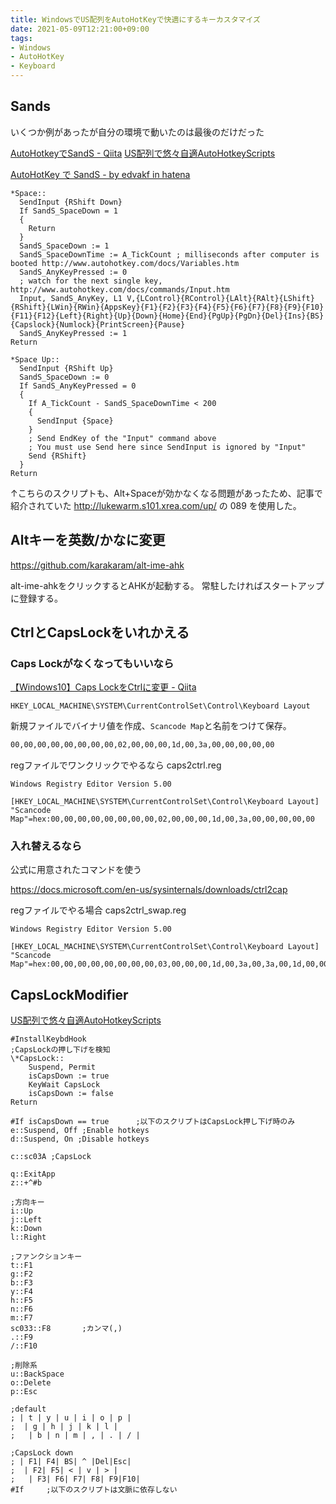 ```yaml
---
title: WindowsでUS配列をAutoHotKeyで快適にするキーカスタマイズ
date: 2021-05-09T12:21:00+09:00
tags:
- Windows
- AutoHotKey
- Keyboard
---
```


## Sands

いくつか例があったが自分の環境で動いたのは最後のだけだった

[AutoHotkeyでSandS - Qiita](https://qiita.com/azuwai2/items/e65af02c061ce80ccf91)
[US配列で悠々自適AutoHotkeyScripts](https://blog.phoshigaki.net/2018/10/usautohotkeyscripts.html)

[AutoHotKey で SandS - by edvakf in hatena](https://edvakf.hatenadiary.org/entry/20101027/1288168554)

````ahk
*Space::
  SendInput {RShift Down}
  If SandS_SpaceDown = 1
  {
    Return
  }
  SandS_SpaceDown := 1
  SandS_SpaceDownTime := A_TickCount ; milliseconds after computer is booted http://www.autohotkey.com/docs/Variables.htm
  SandS_AnyKeyPressed := 0
  ; watch for the next single key, http://www.autohotkey.com/docs/commands/Input.htm
  Input, SandS_AnyKey, L1 V,{LControl}{RControl}{LAlt}{RAlt}{LShift}{RShift}{LWin}{RWin}{AppsKey}{F1}{F2}{F3}{F4}{F5}{F6}{F7}{F8}{F9}{F10}{F11}{F12}{Left}{Right}{Up}{Down}{Home}{End}{PgUp}{PgDn}{Del}{Ins}{BS}{Capslock}{Numlock}{PrintScreen}{Pause}
  SandS_AnyKeyPressed := 1
Return

*Space Up::
  SendInput {RShift Up}
  SandS_SpaceDown := 0
  If SandS_AnyKeyPressed = 0
  {
    If A_TickCount - SandS_SpaceDownTime < 200
    {
      SendInput {Space}
    }
    ; Send EndKey of the "Input" command above
    ; You must use Send here since SendInput is ignored by "Input"
    Send {RShift}
  }
Return
````

↑こちらのスクリプトも、Alt+Spaceが効かなくなる問題があったため、記事で紹介されていた <http://lukewarm.s101.xrea.com/up/> の 089 を使用した。

## Altキーを英数/かなに変更

<https://github.com/karakaram/alt-ime-ahk>

alt-ime-ahkをクリックするとAHKが起動する。
常駐したければスタートアップに登録する。

## CtrlとCapsLockをいれかえる

### Caps Lockがなくなってもいいなら

[【Windows10】Caps LockをCtrlに変更 - Qiita](https://qiita.com/peachft/items/1ed0a843817b9caa6aff)

`HKEY_LOCAL_MACHINE\SYSTEM\CurrentControlSet\Control\Keyboard Layout`

新規ファイルでバイナリ値を作成、`Scancode Map`と名前をつけて保存。

````txt
00,00,00,00,00,00,00,00,02,00,00,00,1d,00,3a,00,00,00,00,00
````

regファイルでワンクリックでやるなら
caps2ctrl.reg

````reg
Windows Registry Editor Version 5.00

[HKEY_LOCAL_MACHINE\SYSTEM\CurrentControlSet\Control\Keyboard Layout]
"Scancode Map"=hex:00,00,00,00,00,00,00,00,02,00,00,00,1d,00,3a,00,00,00,00,00
````

### 入れ替えるなら

公式に用意されたコマンドを使う

<https://docs.microsoft.com/en-us/sysinternals/downloads/ctrl2cap>

regファイルでやる場合
caps2ctrl_swap.reg

````reg
Windows Registry Editor Version 5.00

[HKEY_LOCAL_MACHINE\SYSTEM\CurrentControlSet\Control\Keyboard Layout]
"Scancode Map"=hex:00,00,00,00,00,00,00,00,03,00,00,00,1d,00,3a,00,3a,00,1d,00,00,00,00,00
````

## CapsLockModifier

[US配列で悠々自適AutoHotkeyScripts](https://blog.phoshigaki.net/2018/10/usautohotkeyscripts.html)

````ahk
#InstallKeybdHook
;CapsLockの押し下げを検知
\*CapsLock::
	Suspend, Permit
	isCapsDown := true
	KeyWait CapsLock
	isCapsDown := false
Return

#If isCapsDown == true		;以下のスクリプトはCapsLock押し下げ時のみ
e::Suspend, Off ;Enable hotkeys
d::Suspend, On ;Disable hotkeys

c::sc03A ;CapsLock

q::ExitApp
z::+^#b

;方向キー
i::Up
j::Left
k::Down
l::Right

;ファンクションキー
t::F1
g::F2
b::F3
y::F4
h::F5
n::F6									
m::F7
sc033::F8		;カンマ(,)
.::F9
/::F10

;削除系
u::BackSpace
o::Delete
p::Esc

;default
; | t | y | u | i | o | p |
;  | g | h | j | k | l |
;   | b | n | m | , | . | / |

;CapsLock down
; | F1| F4| BS| ^ |Del|Esc|
;  | F2| F5| < | v | > |
;   | F3| F6| F7| F8| F9|F10|
#If		;以下のスクリプトは文脈に依存しない
````
